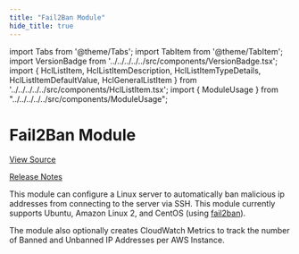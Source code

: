 ```yaml
---
title: "Fail2Ban Module"
hide_title: true
---
```


import Tabs from '@theme/Tabs';
import TabItem from '@theme/TabItem';
import VersionBadge from '../../../../../src/components/VersionBadge.tsx';
import { HclListItem, HclListItemDescription, HclListItemTypeDetails, HclListItemDefaultValue, HclGeneralListItem } from '../../../../../src/components/HclListItem.tsx';
import { ModuleUsage } from "../../../../../src/components/ModuleUsage";

<VersionBadge repoTitle="Security Modules" version="0.75.1" lastModifiedVersion="0.74.2"/>

# Fail2Ban Module

<a href="https://github.com/gruntwork-io/terraform-aws-security/tree/v0.75.1/modules/fail2ban" className="link-button" title="View the source code for this module in GitHub.">View Source</a>

<a href="https://github.com/gruntwork-io/terraform-aws-security/releases/tag/v0.74.2" className="link-button" title="Release notes for only versions which impacted this module.">Release Notes</a>

This module can configure a Linux server to automatically ban malicious ip addresses from connecting to the server
via SSH. This module currently supports Ubuntu, Amazon Linux 2, and CentOS (using
[fail2ban](https://www.fail2ban.org)).

The module also optionally creates CloudWatch Metrics to track the number of Banned and Unbanned IP Addresses per AWS
Instance.

<!-- ##DOCS-SOURCER-START
{
  "originalSources": [
    "https://github.com/gruntwork-io/terraform-aws-security/tree/v0.75.1/modules/fail2ban/readme.md",
    "https://github.com/gruntwork-io/terraform-aws-security/tree/v0.75.1/modules/fail2ban/variables.tf",
    "https://github.com/gruntwork-io/terraform-aws-security/tree/v0.75.1/modules/fail2ban/outputs.tf"
  ],
  "sourcePlugin": "module-catalog-api",
  "hash": "6b3110102606d54e94be1ccba9794237"
}
##DOCS-SOURCER-END -->
